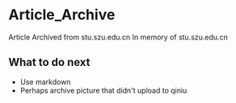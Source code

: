 # Article_Archive
Article Archived from stu.szu.edu.cn
In memory of stu.szu.edu.cn

## What to do next
- Use markdown
- Perhaps archive picture that didn't upload to qiniu

